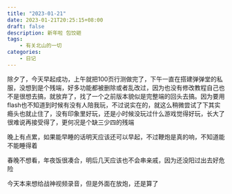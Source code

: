```yaml
---
title: "2023-01-21"
date: 2023-01-21T20:25:15+08:00
draft: false 
description: 新年啦 包饺砸
tags: 
    - 有关北山的一切
categories: 
    - 日记
---
```

除夕了，今天早起成功，上午就把100页行测做完了，下午一直在搭建弹弹堂的私服，没想到是个残端，好多功能都被删除或者乱改过，因为也没有修改教程自己也不是很想去搞，就放弃了，找了一个之前版本貌似是完整端的回头去搞。因为要用flash也不知道到时候有没有人陪我玩，不过说实在的，就这么稍微尝试了下其实瘾头也就止住了，没有印象里好玩，还是小时候没玩过什么游戏觉得好玩，长大了很难说再接受得了，更何况是个缺三少四的残端

晚上有点累，如果能早睡的话明天应该还可以早起，不过鞭炮是真的响，不知道能不能睡得着

春晚不想看，年夜饭很凑合，明后几天应该也不会串亲戚，因为还没阳过出去好危险

今天本来想给战神视频录音，但是外面在放炮，还是算了
